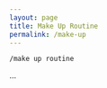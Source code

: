 ```yaml
---
layout: page
title: Make Up Routine
permalink: /make-up
---
```


`/make up routine`

...


<style>
  .wrapper {
    max-width: 58em;
  }
</style>